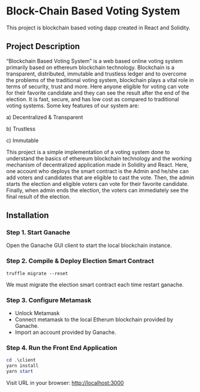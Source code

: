 # Block-Chain Based Voting System

This project is blockchain based voting dapp created in React and Solidity.

## Project Description

“Blockchain Based Voting System” is a web based online voting system primarily based on ethereum blockchain technology. Blockchain is a transparent, distributed, immutable and trustless ledger and to overcome the problems of the traditional voting system, blockchain plays a vital role in terms of security, trust and more. Here anyone eligible for voting can vote for their favorite candidate and they can see the result after the end of the election. It is fast, secure, and has low cost as compared to traditional voting systems. Some key features of our system are:

a) Decentralized & Transparent

b) Trustless

c) Immutable

This project is a simple implementation of a voting system done to understand the basics of ethereum blockchain technology and the working mechanism of decentralized application made in Solidity and React. Here, one account who deploys the smart contract is the Admin and he/she can add voters and candidates that are eligible to cast the vote.  Then, the admin starts the election and eligible voters can vote for their favorite candidate. Finally, when admin ends the election, the voters can immediately see the final result of the election.


## Installation


### Step 1. Start Ganache

Open the Ganache GUI client to start the local blockchain instance.

### Step 2. Compile & Deploy Election Smart Contract

```truffle migrate --reset```

We must migrate the election smart contract each time restart ganache.

### Step 3. Configure Metamask

- Unlock Metamask
- Connect metamask to the local Etherum blockchain provided by Ganache.
- Import an account provided by Ganache.

### Step 4. Run the Front End Application

```powershell
cd .\client
yarn install
yarn start
```

Visit URL in your browser: <http://localhost:3000>
